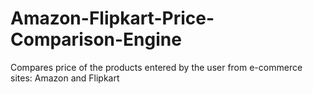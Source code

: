 # Amazon-Flipkart-Price-Comparison-Engine
Compares price of the products entered by the user from e-commerce sites: Amazon and Flipkart
